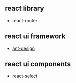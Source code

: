 ## react library
* react-router

## react ui framework
* [ant-design](https://github.com/ant-design/ant-design) 

## react ui components
* react-select
